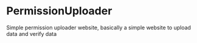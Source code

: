 # PermissionUploader
Simple permission uploader website, basically a simple website to upload data and verify data
